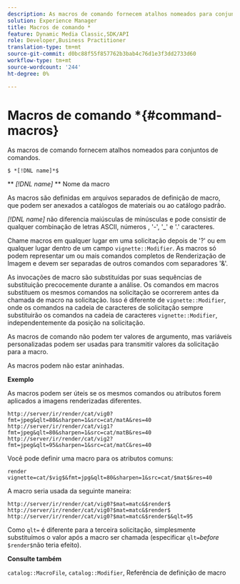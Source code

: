 ```yaml
---
description: As macros de comando fornecem atalhos nomeados para conjuntos de comandos.
solution: Experience Manager
title: Macros de comando *
feature: Dynamic Media Classic,SDK/API
role: Developer,Business Practitioner
translation-type: tm+mt
source-git-commit: d0bc88f55f857762b3bab4c76d1e3f3dd2733d60
workflow-type: tm+mt
source-wordcount: '244'
ht-degree: 0%

---
```



# Macros de comando *{#command-macros}

As macros de comando fornecem atalhos nomeados para conjuntos de comandos.

`$ *[!DNL name]*$`

** *[!DNL name]* ** Nome da macro

As macros são definidas em arquivos separados de definição de macro, que podem ser anexados a catálogos de materiais ou ao catálogo padrão.

*[!DNL name]* não diferencia maiúsculas de minúsculas e pode consistir de qualquer combinação de letras ASCII, números , &#39;-&#39;, &#39;_&#39; e &#39;.&#39; caracteres.

Chame macros em qualquer lugar em uma solicitação depois de &#39;?&#39; ou em qualquer lugar dentro de um campo `vignette::Modifier`. As macros só podem representar um ou mais comandos completos de Renderização de Imagem e devem ser separadas de outros comandos com separadores &#39;&amp;&#39;.

As invocações de macro são substituídas por suas sequências de substituição precocemente durante a análise. Os comandos em macros substituem os mesmos comandos na solicitação se ocorrerem antes da chamada de macro na solicitação. Isso é diferente de `vignette::Modifier`, onde os comandos na cadeia de caracteres de solicitação sempre substituirão os comandos na cadeia de caracteres `vignette::Modifier`, independentemente da posição na solicitação.

As macros de comando não podem ter valores de argumento, mas variáveis personalizadas podem ser usadas para transmitir valores da solicitação para a macro.

As macros podem não estar aninhadas.

**Exemplo**

As macros podem ser úteis se os mesmos comandos ou atributos forem aplicados a imagens renderizadas diferentes.

`http://server/ir/render/cat/vig0?fmt=jpeg&qlt=80&sharpen=1&src=cat/matA&res=40 http://server/ir/render/cat/vig1?fmt=jpeg&qlt=80&sharpen=1&src=cat/matB&res=40 http://server/ir/render/cat/vig2?fmt=jpeg&qlt=95&sharpen=1&src=cat/matC&res=40`

Você pode definir uma macro para os atributos comuns:

`render vignette=cat/$vig$&fmt=jpg&qlt=80&sharpen=1&src=cat/$mat$&res=40`

A macro seria usada da seguinte maneira:

`http://server/ir/render/cat/vig0?$mat=matc&$render$ http://server/ir/render/cat/vig0?$mat=matc&$render$ http://server/ir/render/cat/vig0?$mat=matc&$render$&qlt=95`

Como `qlt=` é diferente para a terceira solicitação, simplesmente substituímos o valor após a macro ser chamada (especificar `qlt=`*before* `$render$`não teria efeito).

**Consulte também**

`catalog::MacroFile`,  `catalog::Modifier`, Referência de definição de macro

<!--<a id="section_297B7FCB285F4891AA76DF8393089931"></a>-->

